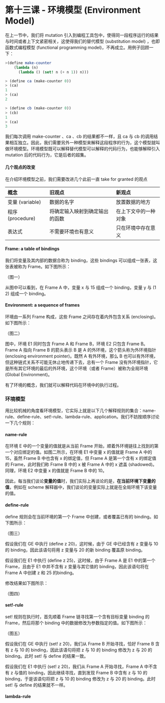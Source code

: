 # 第十三课 - 环境模型 \(Environment Model\)

在上一节中，我们将 mutation 引入到编程工具包中，使得同一段程序运行的结果与时间或者上下文紧密相关，这使得我们的替代模型 \(substitution model\) ，也即函数式编程模型 \(functional programming model\)，不再成立。用例子回顾一下：

```scheme
>(define make-counter
    (lambda (n)
      (lambda () (set! n (+ n 1)) n)))

> (define ca (make-counter 0))
> (ca)
1
> (ca)
2

> (define cb (make-counter 0))
> (cb)
1
> (ca)
3
```

我们每次调用 make-counter 、ca 、cb 的结果都不一样，且 ca 与 cb 的调用结果相互独立。因此，我们需要另外一种模型来解释这段程序的行为，这个模型就叫做环境模型。环境模型既可以解释替代模型可以解释的代码行为，也能够解释引入 mutation 后的代码行为，它是后者的超集。

#### 几个观点的改变

在介绍环境模型之前，我们需要改进几个此前一直 take for granted 的观点

| 概念 | 旧观点 | 新观点 |
| :--- | :--- | :--- |
| 变量 \(variable\) | 数据的名字 | 放置数据的地方 |
| 程序 \(procedure\) | 将确定输入映射到确定输出的函数 | 在上下文中的一种对象 |
| 表达式 | 不需要环境也有意义 | 只在环境中存在意义 |

#### Frame: a table of bindings

我们将变量及其内部的数据合称为 binding，这些 bindings 可以组成一张表，这张表被称为 Frame。如下图所示：

（图一）

从图中可以看到，在 Frame A 中，变量 x 与 15 组成一个 binding，变量 y 与 \(1 2\) 组成一个 binding。

#### Environment: a sequence of frames

环境由一系列 Frame 构成，这些 Frame 之间存在着内外包含关系 \(enclosing\)。如下图所示：

（图二）

图中，环境 E1 同时包含 Frame A 和 Frame B，环境 E2 只包含 Frame B。Frame A 指向 Frame B 的箭头表示 B 是 A 的外环境，这个箭头称为外环境指针 \(enclosing environment pointer\)。既然 A 有外环境，那么 B 也可以有外环境，但这种链式关系不可能无休止地传递下去，总有一个 Frame 没有外环境指针，它是所有其它环境的最后的外环境，这个环境（或者 Frame）被称为全局环境 \(Global Environment\)。

有了环境的概念，我们就可以解释代码在环境中的执行过程。

### 环境模型

用比较机械的角度看环境模型，它实际上就是以下几个解释规则的集合：name-rule、define-rule、set!-rule、lambda-rule、application。我们不妨按顺序讨论一下几个规则：

#### name-rule

在环境 E 中的一个变量的值就是从当前 Frame 开始，顺着外环境链往上找到的第一个对应绑定的值。如图二所示，在环境 E1 中变量 x 的值就是 Frame A 中的 15，虽然 Frame B 中也含有 x 的绑定值，但 Frame A 是第一个含有 x 的绑定值的 Frame，此时我们称 Frame B 中的 x 被 Frame A 中的 x 遮盖 \(shadowed\)。同理，环境 E2 中变量 x 的值就是 Frame B 中的 10。

因此，每当我们谈论**变量的值**时，我们实际上再谈论的是，**在当前环境下变量的值**，例如在 scheme 解释器中，我们谈论的变量实际上就是在全局环境下该变量的值。

#### define-rule

define 规则会在当前环境的第一个 Frame 中创建，或者覆盖已有的 binding。如下图所示：

（图三）

假设我们在 GE 中执行 \(define z 20\)，这时候，由于 GE 中已经含有 z 变量与 10 的 binding，因此该语句将用 z 变量与 20 的新 binding 覆盖原 binding。

假设我们在 E1 中执行 \(define z 25\)，这时候，由于 Frame A 是 E1 中的第一个 Frame，且由于 E1 中并不含有 z 变量与其它值的 binding，因此该语句将在 Frame A 中创建 z 和 25 的binding。

修改结果如下图所示：

（图四）

#### set!-rule

set! 规则在执行时，首先顺着 Frame 链寻找第一个含有目标变量 binding 的 Frame，然后将那个 binding 中的数据修改为参数指定的值。如下图所示：

（图五）

假设我们在 GE 中执行 \(set! z 20\)，我们从 Frame B 开始寻找，恰好 Frame B 含有 z 与 10 的 binding，因此该语句将把 z 与 10 的 binding 修改为 z 与 20 的 binding。此时 set! 与 define 的结果一致。

假设我们在 E1 中执行 \(set! z 20\)，我们从 Frame A 开始寻找，Frame A 中不含有 z 与值的 binding，因此继续寻找，直到发现 Frame B 中含有 z 与 10 的 binding，于是该语句将把 z 与 10 的 binding 修改为 z 与 20 的 binding。此时 set! 与 define 的结果就不一样。

#### lambda-rule





